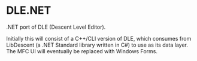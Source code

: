 # DLE.NET
.NET port of DLE (Descent Level Editor).

Initially this will consist of a C++/CLI version of DLE, which consumes from LibDescent (a .NET Standard library written in C#) to use as its data layer. The MFC UI will eventually be replaced with Windows Forms.
